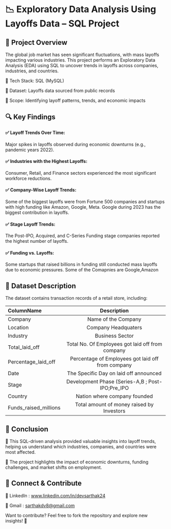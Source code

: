 # 📉 Exploratory Data Analysis Using Layoffs Data – SQL Project

## 🚀 Project Overview
The global job market has seen significant fluctuations, with mass layoffs impacting various industries. This project performs an Exploratory Data Analysis (EDA) using SQL to uncover trends in layoffs across companies, industries, and countries.

🔹 Tech Stack: SQL (MySQL)

🔹 Dataset: Layoffs data sourced from public records

🔹 Scope: Identifying layoff patterns, trends, and economic impacts

## 🔍 Key Findings
#### ✅ Layoff Trends Over Time:

Major spikes in layoffs observed during economic downturns (e.g., pandemic years 2022).
#### ✅ Industries with the Highest Layoffs:

Consumer, Retail, and Finance sectors experienced the most significant workforce reductions.
#### ✅ Company-Wise Layoff Trends:

Some of the biggest layoffs were from Fortune 500 companies and startups with high funding like Amazon, Google, Meta.
Google during 2023 has the biggest contribution in layoffs.
#### ✅ Stage Layoff Trends:

The Post-IPO, Acquired, and C-Series Funding stage companies reported the highest number of layoffs.
#### ✅ Funding vs. Layoffs:

Some startups that raised billions in funding still conducted mass layoffs due to economic pressures.
Some of the Comapnies are Google,Amazon

## 📂 Dataset Description
The dataset contains transaction records of a retail store, including:


  | ColumnName | Description |
|:----------|:-----------:|
| Company	     |  Name of the Company     | 
| Location      |  Company Headquaters       | 
| Industry	     |  Business Sector    | 
| Total_laid_off    | Total No. Of Employees got laid off from company      | 
| Percentage_laid_off	     |  Percentage of Employees got laid off from company    | 
| Date      |   The Specific Day on laid off announced       | 
| Stage	     |   Development Phase (Series-A,B ; Post-IPO;Pre_IPO    | 
| Country     |  Nation where company founded       | 
| Funds_raised_millions	     | Total amount of money raised by Investors    | 


## 📌 Conclusion
📌 This SQL-driven analysis provided valuable insights into layoff trends, helping us understand which industries, companies, and countries were most affected.

📌 The project highlights the impact of economic downturns, funding challenges, and market shifts on employment.


## 🔗 Connect & Contribute
📌 LinkedIn : www.linkedin.com/in/devsarthak24

📌 Gmail : sarthakdv8@gmail.com

Want to contribute? Feel free to fork the repository and explore new insights! 🚀



